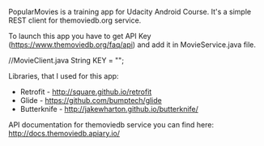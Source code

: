 PopularMovies is a training app for Udacity Android Course.
It's a simple REST client for themoviedb.org service.

To launch this app you have to get API Key (https://www.themoviedb.org/faq/api)
and add it in MovieService.java file.

//MovieClient.java
String KEY = "";

Libraries, that I used for this app:
- Retrofit - http://square.github.io/retrofit
- Glide - https://github.com/bumptech/glide
- Butterknife - http://jakewharton.github.io/butterknife/

API documentation for themoviedb service you can find here:
http://docs.themoviedb.apiary.io/
